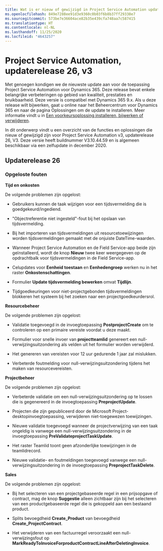```yaml
---
title: Wat is er nieuw of gewijzigd in Project Service Automation updaterelease 26, v3
ms.openlocfilehash: 849e7288ee91d3e9360c0b03f6b8b37ff29338e7
ms.sourcegitcommit: 573be7e36604ace82b35e439cfa748aa7c587415
ms.translationtype: HT
ms.contentlocale: nl-NL
ms.lasthandoff: 11/25/2020
ms.locfileid: "4643257"
---
```

<a name="project-service-automation-update-release-26-v3"></a>Project Service Automation, updaterelease 26, v3
================================================

Met genoegen kondigen we de nieuwste update aan voor de toepassing Project Service Automation voor Dynamics 365. Deze release bevat enkele belangrijke verbeteringen op gebied van kwaliteit, prestaties en bruikbaarheid. Deze versie is compatibel met Dynamics 365 9.x. Als u deze release wilt bijwerken, gaat u online naar het Beheercentrum voor Dynamics 365 en naar de pagina Oplossingen om de update te installeren. Meer informatie vindt u in [Een voorkeursoplossing installeren, bijwerken of verwijderen](https://docs.microsoft.com/power-platform/admin/install-remove-preferred-solution).

In dit onderwerp vindt u een overzicht van de functies en oplossingen die nieuw of gewijzigd zijn voor Project Service Automation v3, updaterelease 26, V3. Deze versie heeft buildnummer V3.10.44.59 en is algemeen beschikbaar via een zelfupdate in december 2020.

<a name="update-release-26"></a>Updaterelease 26
-----------------

### <a name="bug-fixes"></a>Opgeloste fouten

**Tijd en onkosten**

De volgende problemen zijn opgelost:

-   Gebruikers kunnen de taak wijzigen voor een tijdsvermelding die is goedgekeurd/ingediend.

-   "Objectreferentie niet ingesteld"-fout bij het opslaan van tijdsvermelding.

-   Bij het importeren van tijdsvermeldingen uit resourcetoewijzingen worden tijdsvermeldingen gemaakt met de onjuiste DateTime-waarden.

-   Wanneer Project Service Automation en de Field Service-app beide zijn geïnstalleerd, wordt de knop **Nieuw** twee keer weergegeven op de opdrachtbalk voor tijdsvermeldingen in de Field Service-app.

-   Celupdates voor **Eenheid toestaan** en **Eenhedengroep** werken nu in het raster **Onkostenschattingen**.

-   Formulier **Update tijdsvermelding bewerken** omvat **Tijdlijn**.

-   Tijdgoedkeuringen voor niet-projectgebonden tijdsvermeldingen blokkeren het systeem bij het zoeken naar een projectgoedkeurdersrol.

**Resourcebeheer**

De volgende problemen zijn opgelost:

-   Validatie toegevoegd in de invoegtoepassing **PostprojectCreate** om te controleren op een primaire vereiste voordat u deze maakt.

-   Formulier voor snelle invoer van **projectteamlid** genereert een null-verwijzingsuitzondering als velden uit het formulier worden verwijderd.

-   Het genereren van vereisten voor 12 uur gedurende 1 jaar zal mislukken.

-   Verbeterde foutmelding voor null-verwijzingsuitzondering tijdens het maken van resourcevereisten.

**Projectbeheer**

De volgende problemen zijn opgelost:

-   Verbeterde validatie om een null-verwijzingsuitzondering op te lossen die is gegenereerd in de invoegtoepassing **PreprojectUpdate**.

-   Projecten die zijn gepubliceerd door de Microsoft Project-desktopinvoegtoepassing, verwijderen niet-toegewezen toewijzingen.

-   Nieuwe validatie toegevoegd wanneer de projectverwijzing van een taak ongeldig is vanwege een null-verwijzingsuitzondering in de invoegtoepassing **PreValidateprojectTaskUpdate**.

-   Het raster Teamlid toont geen afzonderlijke toewijzingen in de teamlidrecord.

-   Nieuwe validatie- en foutmeldingen toegevoegd vanwege een null-verwijzingsuitzondering in de invoegtoepassing **PreprojectTaskDelete**.

**Sales**

De volgende problemen zijn opgelost:

-   Bij het selecteren van een projectgebaseerde regel in een prijsopgave of contract, mag de knop **Suggestie** alleen zichtbaar zijn bij het selecteren van een productgebaseerde regel die is gekoppeld aan een bestaand product.

-   Splits bevoegdheid **Create_Product** van bevoegdheid **Create_ProjectContract**.

-   Het verwijderen van een factuurregel veroorzaakt een null-verwijzingsfout op **MarkReadyToInvoiceForproductContractLineAfterDeletingInvoice**.
